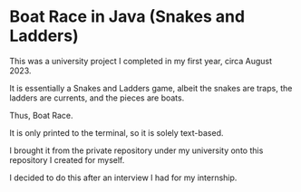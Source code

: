 # Boat Race in Java (Snakes and Ladders) 

This was a university project I completed in my first year, circa August 2023. 

It is essentially a Snakes and Ladders game, albeit the snakes are traps, the ladders are currents, and the pieces are boats. 

Thus, Boat Race. 

It is only printed to the terminal, so it is solely text-based. 

I brought it from the private repository under my university onto this repository I created for myself. 

I decided to do this after an interview I had for my internship. 
